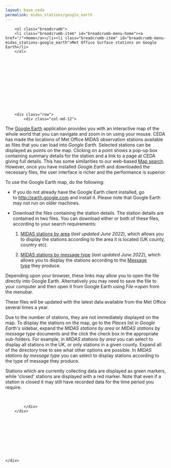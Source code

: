 ```yaml
---
layout: base_ceda
permalink: midas_stations/google_earth
---
```


<div class="container">

        <ol class="breadcrumb">
        <li class="breadcrumb-item" id="breadcrumb-menu-home"><a href="/">Home</a></li><li class="breadcrumb-item" id="breadcrumb-menu-midas_stations-google_earth">Met Office Surface stations on Google Earth</li>
        </ol>













        <div class="row">
            <div class="col-md-12">



<form style="display:none;" class="editable-form" method="post" action="/edit/" id="45124fa4-fa60-41fe-b514-9e772662f29d">
    <input type="hidden" name="csrfmiddlewaretoken" value="PVOJvgftpSpRVKKcYjNumxhQFsRJzCXutSfWcK9QNGlpP33qDAg49VkYWj2LwaHK">
    
    <p>
        <label for="content-45124fa4-fa60-41fe-b514-9e772662f29d">Content:</label><br><textarea name="content" class="mceEditor charfield" rows="10" id="content-45124fa4-fa60-41fe-b514-9e772662f29d" cols="40">&lt;p&gt;&lt;span&gt;The&amp;nbsp;&lt;/span&gt;&lt;a href="http://earth.google.com/"&gt;Google Earth&lt;/a&gt;&lt;span&gt;&lt;span&gt;&amp;nbsp;&lt;/span&gt;application provides you with an interactive map of the whole world that you can navigate and zoom in on using your mouse. CEDA has made the locations of Met Office MIDAS observation stations available as files that you can load into&lt;span&gt;&amp;nbsp;&lt;/span&gt;&lt;/span&gt;&lt;em&gt;Google Earth&lt;/em&gt;&lt;span&gt;. Selected stations can be displayed as points on the map. Clicking on a point shows a pop-up box containing summary details for the station and a link to a page at CEDA giving full details. This has some similarities to our web-based&lt;span&gt;&amp;nbsp;&lt;/span&gt;&lt;/span&gt;&lt;a href="http://archive.ceda.ac.uk/cgi-bin/midas_stations/midas_googlemap.cgi"&gt;Map search&lt;/a&gt;&lt;span&gt;. However, once you have installed&lt;span&gt;&amp;nbsp;&lt;/span&gt;&lt;/span&gt;&lt;em&gt;Google Earth&lt;/em&gt;&lt;span&gt;&lt;span&gt;&amp;nbsp;&lt;/span&gt;and downloaded the necessary files, the user interface is richer and the performance is superior.&lt;/span&gt;&lt;/p&gt;
&lt;p&gt;To use the Google Earth map, do the following:&lt;/p&gt;
&lt;p&gt;&lt;/p&gt;
&lt;ul&gt;
&lt;li&gt;If you do not already have the Google Earth client installed, go to&lt;span&gt;&amp;nbsp;&lt;/span&gt;&lt;a href="http://earth.google.com/" target="_blank"&gt;http://earth.google.com&lt;/a&gt;&lt;span&gt;&amp;nbsp;&lt;/span&gt;and install it. Please note that Google Earth may not run on older machines.
&lt;p&gt;&lt;/p&gt;
&lt;/li&gt;
&lt;li&gt;Download the files containing the station details. The station details are contained in two files. You can download either or both of these files, according to your search requirements:
&lt;p&gt;&lt;/p&gt;
&lt;ol&gt;
&lt;li&gt;&lt;a href="https://artefacts.ceda.ac.uk/midas/midas_stations_by_area.kmz"&gt;MIDAS stations by area&lt;/a&gt;&lt;span&gt;&amp;nbsp;&lt;/span&gt;(&lt;em&gt;last updated June 2022&lt;/em&gt;), which allows you to display the stations according to the area it is located (UK county, country etc).
&lt;p&gt;&lt;/p&gt;
&lt;/li&gt;
&lt;li&gt;&lt;a href="https://artefacts.ceda.ac.uk/midas/midas_stations_by_message_type.kmz"&gt;MIDAS stations by message type&lt;/a&gt;&lt;span&gt;&amp;nbsp;&lt;/span&gt;(&lt;em&gt;last updated June 2022&lt;/em&gt;), which allows you to display the stations according to the&lt;span&gt;&amp;nbsp;&lt;/span&gt;&lt;a href="http://archive.ceda.ac.uk/midas_stations/met_domains"&gt;Message type&lt;/a&gt;&lt;span&gt;&amp;nbsp;&lt;/span&gt;they produce.&lt;/li&gt;
&lt;/ol&gt;
&lt;p&gt;&lt;/p&gt;
&lt;/li&gt;
&lt;/ul&gt;
&lt;p&gt;&lt;span&gt;Depending upon your browser, these links may allow you to open the file directly into Google Earth. Alternatively you may need to save the file to your computer and then open it from Google Earth using&lt;span&gt;&amp;nbsp;&lt;/span&gt;&lt;/span&gt;&lt;em&gt;File-&amp;gt;open&lt;/em&gt;&lt;span&gt;&lt;span&gt;&amp;nbsp;&lt;/span&gt;from the menubar.&lt;/span&gt;&lt;/p&gt;
&lt;p&gt;These files will be updated with the latest data available from the Met Office several times a year.&lt;/p&gt;
&lt;p&gt;Due to the number of stations, they are not immediately displayed on the map. To display the stations on the map, go to the&lt;span&gt;&amp;nbsp;&lt;/span&gt;&lt;em&gt;Places&lt;/em&gt;&lt;span&gt;&amp;nbsp;&lt;/span&gt;list in&lt;span&gt;&amp;nbsp;&lt;/span&gt;&lt;em&gt;Google Earth's&lt;/em&gt;&lt;span&gt;&amp;nbsp;&lt;/span&gt;sidebar, expand the&lt;span&gt;&amp;nbsp;&lt;/span&gt;&lt;em&gt;MIDAS stations by area&lt;/em&gt;&lt;span&gt;&amp;nbsp;&lt;/span&gt;or&lt;span&gt;&amp;nbsp;&lt;/span&gt;&lt;em&gt;MIDAS stations by message type&lt;/em&gt;&lt;span&gt;&amp;nbsp;&lt;/span&gt;documents and the click the check box in the appropriate sub-folders. For example, in&lt;span&gt;&amp;nbsp;&lt;/span&gt;&lt;em&gt;MIDAS stations by area&lt;/em&gt;&lt;span&gt;&amp;nbsp;&lt;/span&gt;you can select to display all stations in the UK, or only stations in a given county. Expand all of the directory tree to see what other options are possible. In&lt;span&gt;&amp;nbsp;&lt;/span&gt;&lt;em&gt;MIDAS stations by message type&lt;/em&gt;&lt;span&gt;&amp;nbsp;&lt;/span&gt;you can select to display stations according to the type of message they produce.&lt;/p&gt;
&lt;p&gt;Stations which are currently collecting data are displayed as green markers, while 'closed' stations are displayed with a red marker. Note that even if a station is closed it may still have recorded data for the time period you require.&lt;/p&gt;</textarea>
        
    </p>
    
    <p style="display:none;">
        <label for="app-45124fa4-fa60-41fe-b514-9e772662f29d">App:</label><br><input type="hidden" name="app" value="pages" class=" charfield" id="app-45124fa4-fa60-41fe-b514-9e772662f29d">
        
    </p>
    
    <p style="display:none;">
        <label for="model-45124fa4-fa60-41fe-b514-9e772662f29d">Model:</label><br><input type="hidden" name="model" value="richtextpage" class=" charfield" id="model-45124fa4-fa60-41fe-b514-9e772662f29d">
        
    </p>
    
    <p style="display:none;">
        <label for="id-45124fa4-fa60-41fe-b514-9e772662f29d">Id:</label><br><input type="hidden" name="id" value="7" class=" charfield" id="id-45124fa4-fa60-41fe-b514-9e772662f29d">
        
    </p>
    
    <p style="display:none;">
        <label for="fields-45124fa4-fa60-41fe-b514-9e772662f29d">Fields:</label><br><input type="hidden" name="fields" value="content" class=" charfield" id="fields-45124fa4-fa60-41fe-b514-9e772662f29d">
        
    </p>
    
    <input type="submit" value="Save" class="btn btn-primary btn-lg">
    <input type="button" value="Cancel" class="btn btn-default btn-lg">
</form>

<div class="editable-original">
<p><span>The&nbsp;</span><a href="http://earth.google.com/">Google Earth</a><span><span>&nbsp;</span>application provides you with an interactive map of the whole world that you can navigate and zoom in on using your mouse. CEDA has made the locations of Met Office MIDAS observation stations available as files that you can load into<span>&nbsp;</span></span><em>Google Earth</em><span>. Selected stations can be displayed as points on the map. Clicking on a point shows a pop-up box containing summary details for the station and a link to a page at CEDA giving full details. This has some similarities to our web-based<span>&nbsp;</span></span><a href="http://archive.ceda.ac.uk/cgi-bin/midas_stations/midas_googlemap.cgi">Map search</a><span>. However, once you have installed<span>&nbsp;</span></span><em>Google Earth</em><span><span>&nbsp;</span>and downloaded the necessary files, the user interface is richer and the performance is superior.</span></p>
<p>To use the Google Earth map, do the following:</p>
<p></p>
<ul>
<li>If you do not already have the Google Earth client installed, go to<span>&nbsp;</span><a href="http://earth.google.com/" target="_blank">http://earth.google.com</a><span>&nbsp;</span>and install it. Please note that Google Earth may not run on older machines.
<p></p>
</li>
<li>Download the files containing the station details. The station details are contained in two files. You can download either or both of these files, according to your search requirements:
<p></p>
<ol>
<li><a href="https://artefacts.ceda.ac.uk/midas/midas_stations_by_area.kmz">MIDAS stations by area</a><span>&nbsp;</span>(<em>last updated June 2022</em>), which allows you to display the stations according to the area it is located (UK county, country etc).
<p></p>
</li>
<li><a href="https://artefacts.ceda.ac.uk/midas/midas_stations_by_message_type.kmz">MIDAS stations by message type</a><span>&nbsp;</span>(<em>last updated June 2022</em>), which allows you to display the stations according to the<span>&nbsp;</span><a href="http://archive.ceda.ac.uk/midas_stations/met_domains">Message type</a><span>&nbsp;</span>they produce.</li>
</ol>
<p></p>
</li>
</ul>
<p><span>Depending upon your browser, these links may allow you to open the file directly into Google Earth. Alternatively you may need to save the file to your computer and then open it from Google Earth using<span>&nbsp;</span></span><em>File-&gt;open</em><span><span>&nbsp;</span>from the menubar.</span></p>
<p>These files will be updated with the latest data available from the Met Office several times a year.</p>
<p>Due to the number of stations, they are not immediately displayed on the map. To display the stations on the map, go to the<span>&nbsp;</span><em>Places</em><span>&nbsp;</span>list in<span>&nbsp;</span><em>Google Earth's</em><span>&nbsp;</span>sidebar, expand the<span>&nbsp;</span><em>MIDAS stations by area</em><span>&nbsp;</span>or<span>&nbsp;</span><em>MIDAS stations by message type</em><span>&nbsp;</span>documents and the click the check box in the appropriate sub-folders. For example, in<span>&nbsp;</span><em>MIDAS stations by area</em><span>&nbsp;</span>you can select to display all stations in the UK, or only stations in a given county. Expand all of the directory tree to see what other options are possible. In<span>&nbsp;</span><em>MIDAS stations by message type</em><span>&nbsp;</span>you can select to display stations according to the type of message they produce.</p>
<p>Stations which are currently collecting data are displayed as green markers, while 'closed' stations are displayed with a red marker. Note that even if a station is closed it may still have recorded data for the time period you require.</p>
</div>

<a style="visibility:hidden;" class="editable-link" href="#" rel="#45124fa4-fa60-41fe-b514-9e772662f29d">Edit</a>

<div style="visibility:hidden;" class="editable-highlight"></div>

            </div>
        </div>










    </div>
